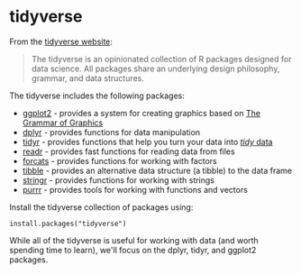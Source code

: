 # tidyverse

From the [tidyverse website](https://www.tidyverse.org):

> The tidyverse is an opinionated collection of R packages designed for data science.
> All packages share an underlying design philosophy, grammar, and data structures.

The tidyverse includes the following packages:

- [ggplot2](https://ggplot2.tidyverse.org/) - provides a system for creating graphics based on [The Grammar of Graphics](https://ezproxy.gvsu.edu/login?url=https://search.ebscohost.com/login.aspx?direct=true&AuthType=ip,sso&db=cat08964a&AN=gvsu.ebs286449e&site=eds-live&scope=site)
- [dplyr](https://dplyr.tidyverse.org/) - provides functions for data manipulation
- [tidyr](https://tidyr.tidyverse.org/) - provides functions that help you turn your data into [_tidy_ data](https://tidyr.tidyverse.org/articles/tidy-data.html)
- [readr](https://readr.tidyverse.org/) - provides fast functions for reading data from files
- [forcats](https://forcats.tidyverse.org/) - provides functions for working with factors
- [tibble](https://tibble.tidyverse.org/) - provides an alternative data structure (a tibble) to the data frame
- [stringr](https://stringr.tidyverse.org/) - provides functions for working with strings
- [purrr](https://purrr.tidyverse.org/) - provides tools for working with functions and vectors

Install the tidyverse collection of packages using:

```
install.packages("tidyverse")
```

While all of the tidyverse is useful for working with data (and worth spending time to learn),
we'll focus on the dplyr, tidyr, and ggplot2 packages.